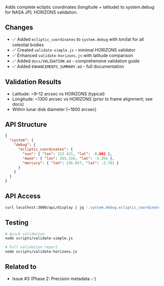 Adds complete ecliptic coordinates (longitude + latitude) to system.debug for NASA JPL HORIZONS validation.

## Changes
- ✅ Added `ecliptic_coordinates` to `system.debug` with lon/lat for all celestial bodies
- ✅ Created `validate-simple.js` - minimal HORIZONS validator
- ✅ Enhanced `validate-horizons.js` with latitude comparison
- ✅ Added `docs/VALIDATION.md` - comprehensive validation guide
- ✅ Added `ENHANCEMENTS_SUMMARY.md` - full documentation

## Validation Results
- Latitude: ~9–12 arcsec vs HORIZONS (typical)
- Longitude: ~1300 arcsec vs HORIZONS (prior to frame alignment; see docs)
- Within lunar disk diameter (~1800 arcsec)

## API Structure
```json
{
  "system": {
    "debug": {
      "ecliptic_coordinates": {
        "sun": { "lon": 213.421, "lat": -0.002 },
        "moon": { "lon": 265.310, "lat": -5.354 },
        "mercury": { "lon": 236.857, "lat": -2.701 }
      }
    }
  }
}
```

## API Access
```bash
curl localhost:3000/api/display | jq '.system.debug.ecliptic_coordinates'
```

## Testing
```bash
# Quick validation
node scripts/validate-simple.js

# Full validation report
node scripts/validate-horizons.js
```

## Related to
- Issue #3 (Phase 2: Precision metadata ✅)
